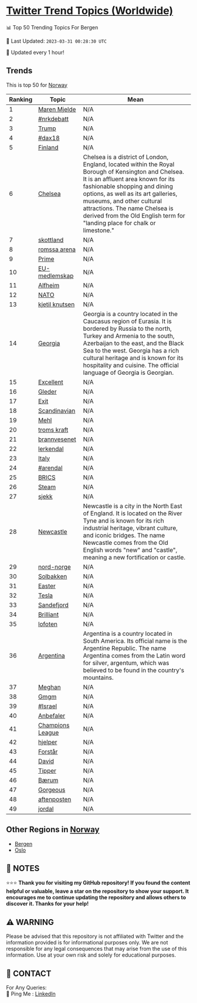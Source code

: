 [Twitter Trend Topics (Worldwide)](https://github.com/ErcinDedeoglu/Twitter-Trend-Topics)
==========


📊 Top 50 Trending Topics For Bergen

📆 Last Updated: `2023-03-31 00:28:30 UTC`

🔧 Updated every 1 hour!


## Trends

This is top 50 for [Norway](</Norway>)

| Ranking | Topic | Mean |
| ------- | ------------ | ------------ |
| 1 | [Maren Mjelde](http://twitter.com/search?q=Maren+Mjelde) | N/A |
| 2 | [#nrkdebatt](http://twitter.com/search?q=%23nrkdebatt) | N/A |
| 3 | [Trump](http://twitter.com/search?q=Trump) | N/A |
| 4 | [#dax18](http://twitter.com/search?q=%23dax18) | N/A |
| 5 | [Finland](http://twitter.com/search?q=Finland) | N/A |
| 6 | [Chelsea](http://twitter.com/search?q=Chelsea) | Chelsea is a district of London, England, located within the Royal Borough of Kensington and Chelsea. It is an affluent area known for its fashionable shopping and dining options, as well as its art galleries, museums, and other cultural attractions. The name Chelsea is derived from the Old English term for "landing place for chalk or limestone." |
| 7 | [skottland](http://twitter.com/search?q=skottland) | N/A |
| 8 | [romssa arena](http://twitter.com/search?q=romssa+arena) | N/A |
| 9 | [Prime](http://twitter.com/search?q=Prime) | N/A |
| 10 | [EU-medlemskap](http://twitter.com/search?q=EU-medlemskap) | N/A |
| 11 | [Alfheim](http://twitter.com/search?q=Alfheim) | N/A |
| 12 | [NATO](http://twitter.com/search?q=NATO) | N/A |
| 13 | [kjetil knutsen](http://twitter.com/search?q=kjetil+knutsen) | N/A |
| 14 | [Georgia](http://twitter.com/search?q=Georgia) | Georgia is a country located in the Caucasus region of Eurasia. It is bordered by Russia to the north, Turkey and Armenia to the south, Azerbaijan to the east, and the Black Sea to the west. Georgia has a rich cultural heritage and is known for its hospitality and cuisine. The official language of Georgia is Georgian. |
| 15 | [Excellent](http://twitter.com/search?q=Excellent) | N/A |
| 16 | [Gleder](http://twitter.com/search?q=Gleder) | N/A |
| 17 | [Exit](http://twitter.com/search?q=Exit) | N/A |
| 18 | [Scandinavian](http://twitter.com/search?q=Scandinavian) | N/A |
| 19 | [Mehl](http://twitter.com/search?q=Mehl) | N/A |
| 20 | [troms kraft](http://twitter.com/search?q=troms+kraft) | N/A |
| 21 | [brannvesenet](http://twitter.com/search?q=brannvesenet) | N/A |
| 22 | [lerkendal](http://twitter.com/search?q=lerkendal) | N/A |
| 23 | [Italy](http://twitter.com/search?q=Italy) | N/A |
| 24 | [#arendal](http://twitter.com/search?q=%23arendal) | N/A |
| 25 | [BRICS](http://twitter.com/search?q=BRICS) | N/A |
| 26 | [Steam](http://twitter.com/search?q=Steam) | N/A |
| 27 | [sjekk](http://twitter.com/search?q=sjekk) | N/A |
| 28 | [Newcastle](http://twitter.com/search?q=Newcastle) | Newcastle is a city in the North East of England. It is located on the River Tyne and is known for its rich industrial heritage, vibrant culture, and iconic bridges. The name Newcastle comes from the Old English words "new" and "castle", meaning a new fortification or castle. |
| 29 | [nord-norge](http://twitter.com/search?q=nord-norge) | N/A |
| 30 | [Solbakken](http://twitter.com/search?q=Solbakken) | N/A |
| 31 | [Easter](http://twitter.com/search?q=Easter) | N/A |
| 32 | [Tesla](http://twitter.com/search?q=Tesla) | N/A |
| 33 | [Sandefjord](http://twitter.com/search?q=Sandefjord) | N/A |
| 34 | [Brilliant](http://twitter.com/search?q=Brilliant) | N/A |
| 35 | [lofoten](http://twitter.com/search?q=lofoten) | N/A |
| 36 | [Argentina](http://twitter.com/search?q=Argentina) | Argentina is a country located in South America. Its official name is the Argentine Republic. The name Argentina comes from the Latin word for silver, argentum, which was believed to be found in the country's mountains. |
| 37 | [Meghan](http://twitter.com/search?q=Meghan) | N/A |
| 38 | [Gmgm](http://twitter.com/search?q=Gmgm) | N/A |
| 39 | [#Israel](http://twitter.com/search?q=%23Israel) | N/A |
| 40 | [Anbefaler](http://twitter.com/search?q=Anbefaler) | N/A |
| 41 | [Champions League](http://twitter.com/search?q=Champions+League) | N/A |
| 42 | [hjelper](http://twitter.com/search?q=hjelper) | N/A |
| 43 | [Forstår](http://twitter.com/search?q=Forst%c3%a5r) | N/A |
| 44 | [David](http://twitter.com/search?q=David) | N/A |
| 45 | [Tipper](http://twitter.com/search?q=Tipper) | N/A |
| 46 | [Bærum](http://twitter.com/search?q=B%c3%a6rum) | N/A |
| 47 | [Gorgeous](http://twitter.com/search?q=Gorgeous) | N/A |
| 48 | [aftenposten](http://twitter.com/search?q=aftenposten) | N/A |
| 49 | [jordal](http://twitter.com/search?q=jordal) | N/A |



## Other Regions in [Norway](</Norway>)

* [Bergen](</Norway/Bergen.md>)
* [Oslo](</Norway/Oslo.md>)



## 📝 NOTES

⭐⭐⭐ **Thank you for visiting my GitHub repository! If you found the content helpful or valuable, leave a star on the repository to show your support. It encourages me to continue updating the repository and allows others to discover it. Thanks for your help!**


## ⚠️ WARNING

Please be advised that this repository is not affiliated with Twitter and the information provided is for informational purposes only. We are not responsible for any legal consequences that may arise from the use of this information. Use at your own risk and solely for educational purposes.


## 📨 CONTACT

 For Any Queries:  
            🏓 Ping Me : [LinkedIn](https://www.linkedin.com/in/ercindedeoglu/)
